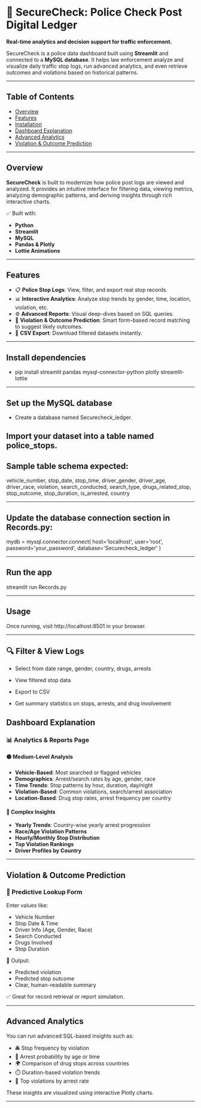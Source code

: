 # 🚨 SecureCheck: Police Check Post Digital Ledger

**Real-time analytics and decision support for traffic enforcement.**

SecureCheck is a police data dashboard built using **Streamlit** and connected to a **MySQL database**. It helps law enforcement analyze and visualize daily traffic stop logs, run advanced analytics, and even retrieve  outcomes and violations based on historical patterns.

---

## Table of Contents

- [Overview](#overview)
- [Features](#features)
- [Installation](#installation)
- [Dashboard Explanation](#dashboard-explanation)
- [Advanced Analytics](#advanced-analytics)
- [Violation & Outcome Prediction](#violation--outcome-prediction)

---

## Overview

**SecureCheck** is built to modernize how police post logs are viewed and analyzed. It provides an intuitive interface for filtering data, viewing metrics, analyzing demographic patterns, and deriving insights through rich interactive charts.

✅ Built with:
- **Python**
- **Streamlit**
- **MySQL**
- **Pandas & Plotly**
- **Lottie Animations**

---

## Features

- 📋 **Police Stop Logs**: View, filter, and export real stop records.
- 📊 **Interactive Analytics**: Analyze stop trends by gender, time, location, violation, etc.
- ⚙️ **Advanced Reports**: Visual deep-dives based on SQL queries.
- 🤖 **Violation & Outcome Prediction**: Smart form-based record matching to suggest likely outcomes.
- 📁 **CSV Export**: Download filtered datasets instantly.

---

## Install dependencies

  - pip install streamlit pandas mysql-connector-python plotly streamlit-lottie
---

## Set up the MySQL database
- Create a database named Securecheck_ledger.

## Import your dataset into a table named police_stops.

## Sample table schema expected:

vehicle_number, stop_date, stop_time, driver_gender, driver_age,
driver_race, violation, search_conducted, search_type,
drugs_related_stop, stop_outcome, stop_duration, is_arrested, country

---
## Update the database connection section in Records.py:

mydb = mysql.connector.connect(
    host='localhost',
    user='root',
    password='your_password',
    database='Securecheck_ledger'
)

---
## Run the app

streamlit run Records.py

---
## Usage

Once running, visit http://localhost:8501 in your browser.

---

 ## 🔍 Filter & View Logs
 
- Select from date range, gender, country, drugs, arrests

- View filtered stop data

- Export to CSV

- Get summary statistics on stops, arrests, and drug involvement

## Dashboard Explanation

### 📊 Analytics & Reports Page

#### 🟡 Medium-Level Analysis

- **Vehicle-Based**: Most searched or flagged vehicles
- **Demographics**: Arrest/search rates by age, gender, race
- **Time Trends**: Stop patterns by hour, duration, day/night
- **Violation-Based**: Common violations, search/arrest association
- **Location-Based**: Drug stop rates, arrest frequency per country

#### 🔴 Complex Insights

- **Yearly Trends**: Country-wise yearly arrest progression
- **Race/Age Violation Patterns**
- **Hourly/Monthly Stop Distribution**
- **Top Violation Rankings**
- **Driver Profiles by Country**

---

## Violation & Outcome Prediction

### 🎯 Predictive Lookup Form

Enter values like:

- Vehicle Number
- Stop Date & Time
- Driver Info (Age, Gender, Race)
- Search Conducted
- Drugs Involved
- Stop Duration

🚀 Output:

- Predicted violation
- Predicted stop outcome
- Clear, human-readable summary

✅ Great for record retrieval or report simulation.

---

## Advanced Analytics

You can run advanced SQL-based insights such as:

- 🚔 Stop frequency by violation
- 👮 Arrest probability by age or time
- 🌍 Comparison of drug stops across countries
- ⏱️ Duration-based violation trends
- 🏅 Top violations by arrest rate

These insights are visualized using interactive Plotly charts.

---


